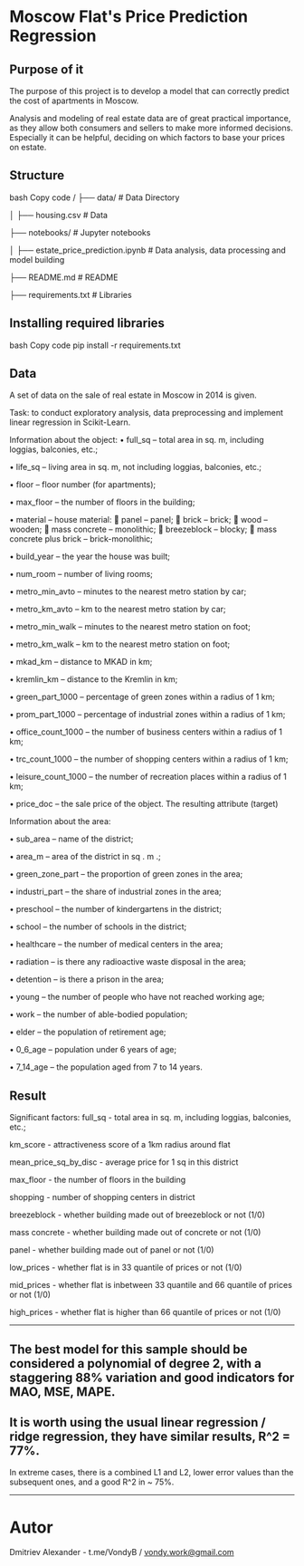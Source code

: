 # Moscow Flat's Price Prediction Regression

## Purpose of it
The purpose of this project is to develop a model that can correctly predict the cost of apartments in Moscow.

Analysis and modeling of real estate data are of great practical importance, as they allow both consumers and sellers to make more informed decisions. Especially it can be helpful, deciding on which factors to base your prices on estate.

## Structure


bash
Copy code
/
├── data/                               # Data Directory

  │   ├── housing.csv                   # Data
  
├── notebooks/                          # Jupyter notebooks

│   ├── estate_price_prediction.ipynb   # Data analysis, data processing and model building

├── README.md                           # README

├── requirements.txt                    # Libraries

## Installing required libraries

bash
Copy code
pip install -r requirements.txt

## Data
A set of data on the sale of real estate in Moscow in 2014 is given.

Task: to conduct exploratory analysis, data preprocessing and implement linear regression in Scikit-Learn.

Information about the object: 
• full_sq – total area in sq. m, including loggias, balconies, etc.;

• life_sq – living area in sq. m, not including loggias, balconies, etc.;

• floor – floor number (for apartments); 

• max_floor – the number of floors in the building; 

• material – house material:
   panel – panel; 
   brick – brick; 
   wood – wooden; 
   mass concrete – monolithic; 
   breezeblock – blocky; 
   mass concrete plus brick – brick-monolithic; 
  
• build_year – the year the house was built; 

• num_room – number of living rooms; 

• metro_min_avto – minutes to the nearest metro station by car; 

• metro_km_avto – km to the nearest metro station by car; 

• metro_min_walk – minutes to the nearest metro station on foot; 

• metro_km_walk – km to the nearest metro station on foot; 

• mkad_km – distance to MKAD in km; 

• kremlin_km – distance to the Kremlin in km; 

• green_part_1000 – percentage of green zones within a radius of 1 km; 

• prom_part_1000 – percentage of industrial zones within a radius of 1 km; 

• office_count_1000 – the number of business centers within a radius of 1 km; 

• trc_count_1000 – the number of shopping centers within a radius of 1 km; 

• leisure_count_1000 – the number of recreation places within a radius of 1 km; 

• price_doc – the sale price of the object.        The resulting attribute (target)

Information about the area: 

• sub_area – name of the district; 

• area_m – area of the district in sq . m .; 

• green_zone_part – the proportion of green zones in the area; 

• industri_part – the share of industrial zones in the area; 

• preschool – the number of kindergartens in the district; 

• school – the number of schools in the district; 

• healthcare – the number of medical centers in the area; 

• radiation – is there any radioactive waste disposal in the area; 

• detention – is there a prison in the area; 

• young – the number of people who have not reached working age; 

• work – the number of able-bodied population; 

• elder – the population of retirement age; 

• 0_6_age – population under 6 years of age; 

• 7_14_age – the population aged from 7 to 14 years.

## Result

Significant factors:
full_sq                - total area in sq. m, including loggias, balconies, etc.;

km_score               - attractiveness score of a 1km radius around flat 

mean_price_sq_by_disc  - average price for 1 sq in this district

max_floor              - the number of floors in the building

shopping               - number of shopping centers in district

breezeblock            - whether building made out of breezeblock or not (1/0) 

mass concrete          - whether building made out of concrete or not (1/0) 

panel                  - whether building made out of panel or not (1/0)

low_prices             - whether flat is in 33 quantile of prices or not (1/0)

mid_prices             - whether flat is inbetween 33 quantile and 66 quantile of prices or not (1/0)

high_prices            - whether flat is higher than 66 quantile of prices or not (1/0)

---
The best model for this sample should be considered a polynomial of degree 2, with a staggering 88% variation and good indicators for MAO, MSE, MAPE.
---
It is worth using the usual linear regression / ridge regression, they have similar results, R^2 = 77%.
---
In extreme cases, there is a combined L1 and L2, lower error values than the subsequent ones, and a good R^2 in ~ 75%.
___

# Autor
Dmitriev Alexander - t.me/VondyB / vondy.work@gmail.com

